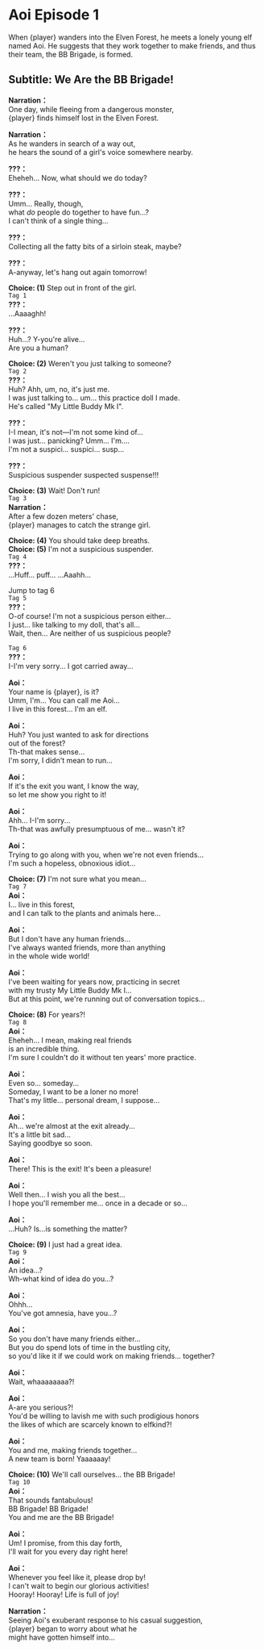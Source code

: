 # Aoi Episode 1
When {player} wanders into the Elven Forest, he meets a lonely young elf named Aoi. He suggests that they work together to make friends, and thus their team, the BB Brigade, is formed.
  
## Subtitle: We Are the BB Brigade!
  
**Narration：**  
One day, while fleeing from a dangerous monster,  
{player} finds himself lost in the Elven Forest.  
  
**Narration：**  
As he wanders in search of a way out,  
he hears the sound of a girl's voice somewhere nearby.  
  
**???：**  
Eheheh... Now, what should we do today?  
  
**???：**  
Umm... Really, though,  
what *do* people do together to have fun...?  
I can't think of a single thing…  
  
**???：**  
Collecting all the fatty bits of a sirloin steak, maybe?  
  
**???：**  
A-anyway, let's hang out again tomorrow!  
  
**Choice: (1)**  Step out in front of the girl.  
`Tag 1`  
**???：**  
...Aaaaghh!  
  
**???：**  
Huh...? Y-you're alive...  
 Are you a human?  
  
**Choice: (2)**  Weren't you just talking to someone?  
`Tag 2`  
**???：**  
Huh? Ahh, um, no, it's just me.  
I was just talking to... um... this practice doll I made.  
He's called \"My Little Buddy Mk I\".  
  
**???：**  
I-I mean, it's not—I'm not some kind of...  
I was just... panicking? Umm... I'm....  
I'm not a suspici... suspici... susp...  
  
**???：**  
Suspicious suspender suspected suspense!!!  
  
**Choice: (3)**  Wait! Don't run!  
`Tag 3`  
**Narration：**  
After a few dozen meters' chase,  
{player} manages to catch the strange girl.  
  
**Choice: (4)**  You should take deep breaths.  
**Choice: (5)**  I'm not a suspicious suspender.  
`Tag 4`  
**???：**  
...Huff... puff... ...Aaahh...  
  
Jump to tag 6  
`Tag 5`  
**???：**  
O-of course! I'm not a suspicious person either...  
I just... like talking to my doll, that's all...  
Wait, then... Are neither of us suspicious people?  
  
`Tag 6`  
**???：**  
I-I'm very sorry... I got carried away...  
  
**Aoi：**  
Your name is {player}, is it?  
Umm, I'm... You can call me Aoi...  
I live in this forest... I'm an elf.  
  
**Aoi：**  
Huh? You just wanted to ask for directions  
out of the forest?  
 Th-that makes sense...  
I'm sorry, I didn't mean to run...  
  
**Aoi：**  
If it's the exit you want, I know the way,  
so let me show you right to it!  
  
**Aoi：**  
Ahh... I-I'm sorry...  
Th-that was awfully presumptuous of me... wasn't it?  
  
**Aoi：**  
Trying to go along with you, when we're not even friends...  
I'm such a hopeless, obnoxious idiot...  
  
**Choice: (7)**  I'm not sure what you mean...  
`Tag 7`  
**Aoi：**  
I... live in this forest,  
and I can talk to the plants and animals here...  
  
**Aoi：**  
But I don't have any human friends...  
I've always wanted friends, more than anything  
in the whole wide world!  
  
**Aoi：**  
I've been waiting for years now, practicing in secret  
with my trusty My Little Buddy Mk I...  
But at this point, we're running out of conversation topics...  
  
**Choice: (8)**  For years?!  
`Tag 8`  
**Aoi：**  
Eheheh... I mean, making real friends  
is an incredible thing.  
I'm sure I couldn't do it without ten years' more practice.  
  
**Aoi：**  
Even so... someday...  
Someday, I want to be a loner no more!  
That's my little... personal dream, I suppose...  
  
**Aoi：**  
Ah... we're almost at the exit already...  
It's a little bit sad...  
Saying goodbye so soon.  
  
**Aoi：**  
There! This is the exit! It's been a pleasure!  
  
**Aoi：**  
Well then... I wish you all the best...  
I hope you'll remember me... once in a decade or so...  
  
**Aoi：**  
...Huh? Is...is something the matter?  
  
**Choice: (9)**  I just had a great idea.  
`Tag 9`  
**Aoi：**  
An idea...?  
Wh-what kind of idea do you...?  
  
**Aoi：**  
Ohhh...  
You've got amnesia, have you...?  
  
**Aoi：**  
So you don't have many friends either...  
But you do spend lots of time in the bustling city,  
so you'd like it if we could work on making friends... together?  
  
**Aoi：**  
Wait, whaaaaaaaa?!  
  
**Aoi：**  
A-are you serious?!  
You'd be willing to lavish me with such prodigious honors  
the likes of which are scarcely known to elfkind?!  
  
**Aoi：**  
You and me, making friends together...  
A new team is born! Yaaaaaay!  
  
**Choice: (10)**  We'll call ourselves... the BB Brigade!  
`Tag 10`  
**Aoi：**  
That sounds fantabulous!  
BB Brigade! BB Brigade!  
You and me are the BB Brigade!  
  
**Aoi：**  
Um! I promise, from this day forth,  
I'll wait for you every day right here!  
  
**Aoi：**  
Whenever you feel like it, please drop by!  
I can't wait to begin our glorious activities!  
Hooray! Hooray! Life is full of joy!  
  
**Narration：**  
Seeing Aoi's exuberant response to his casual suggestion,  
{player} began to worry about what he  
might have gotten himself into...  
